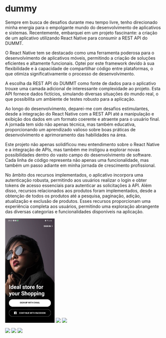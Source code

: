 # dummy

Sempre em busca de desafios durante meu tempo livre, tenho direcionado minha energia para o empolgante mundo do desenvolvimento de aplicativos e sistemas. Recentemente, embarquei em um projeto fascinante: a criação de um aplicativo utilizando React Native para consumir a REST API do DUMMT.

O React Native tem se destacado como uma ferramenta poderosa para o desenvolvimento de aplicativos móveis, permitindo a criação de soluções eficientes e altamente funcionais. Optei por este framework devido à sua flexibilidade e à capacidade de compartilhar código entre plataformas, o que otimiza significativamente o processo de desenvolvimento.

A escolha da REST API do DUMMT como fonte de dados para o aplicativo trouxe uma camada adicional de interessante complexidade ao projeto. Esta API fornece dados fictícios, simulando diversas situações do mundo real, o que possibilita um ambiente de testes robusto para a aplicação.

Ao longo do desenvolvimento, deparei-me com desafios estimulantes, desde a integração do React Native com a REST API até a manipulação e exibição dos dados em um formato coerente e atraente para o usuário final. A jornada tem sido não apenas técnica, mas também educativa, proporcionando um aprendizado valioso sobre boas práticas de desenvolvimento e aprimoramento das habilidades na área.

Este projeto não apenas solidificou meu entendimento sobre o React Native e a integração de APIs, mas também me instigou a explorar novas possibilidades dentro do vasto campo do desenvolvimento de software. Cada linha de código representa não apenas uma funcionalidade, mas também um passo adiante em minha jornada de crescimento profissional.

No âmbito dos recursos implementados, o aplicativo incorpora uma autenticação robusta, permitindo aos usuários realizar o login e obter tokens de acesso essenciais para autenticar as solicitações à API. Além disso, recursos relacionados aos produtos foram implementados, desde a obtenção de todos os produtos até a pesquisa, paginação, adição, atualização e exclusão de produtos. Esses recursos proporcionam uma experiência completa aos usuários, permitindo uma exploração abrangente das diversas categorias e funcionalidades disponíveis na aplicação.


<img src="Screenshot/Screenshot_20231213-092729_Expo%20Go.jpg" width="160">  <img src="Screenshot/Screenshot_20231130-204256_Expo%20Go.jpg" width="160">  <img src="Screenshot/Screenshot_20231130-204304_Expo%20Go.jpg" width="160">


<img src="Screenshot/Screenshot_20231130-204308_Expo%20Go.jpg" width="160">  <img src="Screenshot/Screenshot_20231130-204313_Expo%20Go.jpg" width="160">   <img src="Screenshot/Screenshot_20231130-204317_Expo%20Go.jpg" width="160">


 

